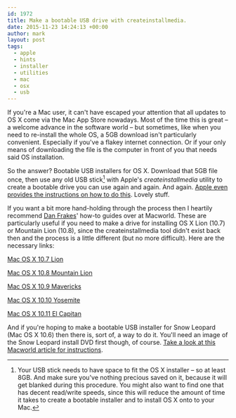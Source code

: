 ```yaml
---
id: 1972
title: Make a bootable USB drive with createinstallmedia.
date: 2015-11-23 14:24:13 +00:00
author: mark
layout: post
tags:
  - apple
  - hints
  - installer
  - utilities
  - mac
  - osx
  - usb
---
```

If you're a Mac user, it can't have escaped your attention that all updates to OS X come via the Mac App Store nowadays. Most of the time this is great &#8211; a welcome advance in the software world &#8211; but sometimes, like when you need to re-install the whole OS, a 5GB download isn't particularly convenient. Especially if you've a flakey internet connection. Or if your only means of downloading the file is the computer in front of you that needs said OS installation.

So the answer? Bootable USB installers for OS X. Download that 5GB file once, then use any old USB stick[^fn-yourusb] with Apple's _createinstallmedia_ utility to create a bootable drive you can use again and again. And again. [Apple even provides the instructions on how to do this](https://support.apple.com/en-us/HT201372). Lovely stuff.

If you want a bit more hand-holding through the process then I heartily recommend [Dan Frakes](http://danfrakes.com)' how-to guides over at Macworld. These are particularly useful if you need to make a drive for installing OS X Lion (10.7) or Mountain Lion (10.8), since the createinstallmedia tool didn't exist back then and the process is a little different (but no more difficult). Here are the necessary links:

[Mac OS X 10.7 Lion](http://www.macworld.com/article/1161069/software-system/make-a-bootable-lion-installer.html)
  
[Mac OS X 10.8 Mountain Lion](http://www.macworld.com/article/1167857/software-system/how-to-make-a-bootable-mountain-lion-install-drive.html)
  
[Mac OS X 10.9 Mavericks](http://www.macworld.com/article/2056561/how-to-make-a-bootable-mavericks-install-drive.html)
  
[Mac OS X 10.10 Yosemite](http://www.macworld.com/article/2367748/os-x/how-to-make-a-bootable-os-x-10-10-yosemite-install-drive.html)
  
[Mac OS X 10.11 El Capitan](http://www.macworld.com/article/2981585/operating-systems/how-to-make-a-bootable-os-x-10-11-el-capitan-installer-drive.html)

And if you're hoping to make a bootable USB installer for Snow Leopard (Mac OS X 10.6) then there is, sort of, a way to do it. You'll need an image of the Snow Leopard install DVD first though, of course. [Take a look at this Macworld article for instructions](http://www.macworld.com/article/2023548/dvd-less-snow-leopard-installation-on-older-mac.html).

[^fn-yourusb]: Your USB stick needs to have space to fit the OS X installer &#8211; so at least 8GB. And make sure you've nothing precious saved on it, because it will get blanked during this procedure. You might also want to find one that has decent read/write speeds, since this will reduce the amount of time it takes to create a bootable installer and to install OS X onto to your Mac.
